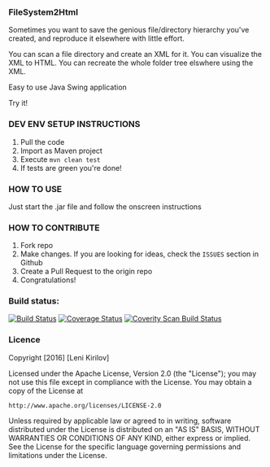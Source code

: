 ### FileSystem2Html

Sometimes you want to save the genious file/directory hierarchy you've created,
and reproduce it elsewhere with little effort.

You can scan a file directory and create an XML for it.
You can visualize the XML to HTML.
You can recreate the whole folder tree elswhere using the XML.

Easy to use Java Swing application

Try it!

### DEV ENV SETUP INSTRUCTIONS

1. Pull the code
2. Import as Maven project
3. Execute `mvn clean test`
4. If tests are green you're done!


### HOW TO USE

Just start the .jar file and follow the onscreen instructions

### HOW TO CONTRIBUTE

1. Fork repo
2. Make changes. If you are looking for ideas, check the `ISSUES` section in Github
3. Create a Pull Request to the origin repo
4. Congratulations!


### Build status:

[![Build Status](https://drone.io/github.com/leni-kirilov/FileSystem2Html/status.png)](https://drone.io/github.com/leni-kirilov/FileSystem2Html/latest)
[![Coverage Status](https://coveralls.io/repos/github/leni-kirilov/FileSystem2Html/badge.svg?branch=master)](https://coveralls.io/github/leni-kirilov/FileSystem2Html?branch=master)
<a href="https://scan.coverity.com/projects/leni-kirilov-filesystem2html">
  <img alt="Coverity Scan Build Status"
       src="https://img.shields.io/coverity/scan/8707.svg"/>
</a>


### Licence
Copyright [2016] [Leni Kirilov]

Licensed under the Apache License, Version 2.0 (the "License");
you may not use this file except in compliance with the License.
You may obtain a copy of the License at

    http://www.apache.org/licenses/LICENSE-2.0

Unless required by applicable law or agreed to in writing, software
distributed under the License is distributed on an "AS IS" BASIS,
WITHOUT WARRANTIES OR CONDITIONS OF ANY KIND, either express or implied.
See the License for the specific language governing permissions and
limitations under the License.